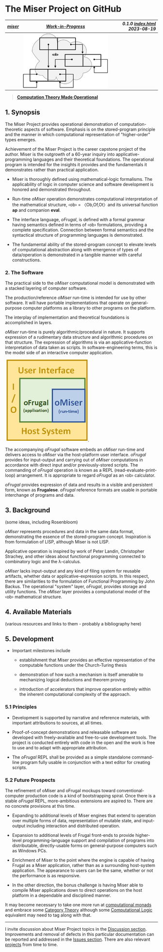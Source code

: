 <!-- index.md 0.1.0                 UTF-8                      dh:2023-08-19
     ----1----|----2----|----3----|----4----|----5----|----6----|----7----|--*
     source <https://github.com/orcmid/miser/blob/master/docs/index.md>
     construction structure, manifest, and job jar at
     <https://orcmid.github.io/miser/docs.txt>
     -->
# The Miser Project on GitHub

| ***[miser](index.html)*** | ***[Work-in-Progress](docs.txt)*** | ***0.1.0 [index.html](index.html) 2023-08-19*** |
| :--                |       :-:          | --: |
| | ![The Miser Project logo](images/n170601d2.png) | |

> [**Computation Theory Made Operational**](https://github.com/orcmid/miser)

## 1. Synopsis

The Miser Project provides operational demonstration of computation-theoretic
aspects of software.  Emphasis is on the stored-program principle and the
manner in which computational representation of "higher-order" types emerges.

Achievement of the Miser Project is the career capstone project of the author.
Miser is the outgrowth of a 60-year inquiry into applicative-programming
languages and their theoretical foundations.  The operational program is
intended for the insights it provides and the fundamentals it demonstrates
rather than practical application.

* Miser is thoroughly defined using mathematical-logic formalisms.  The
  applicability of logic in computer science and software development is
  honored and demonstrated throughout.

* Run-time *oMiser* operation demonstrates computational interpretation of the
  mathematical structure, ‹ob› = 〈Ob,Of,Ot〉and its universal function
  **ap** and companion **eval**.

* The interface language, *oFrugal*, is defined with a formal grammar having
  semantics defined in terms of ‹ob› formulations, providing a complete
  specification.  Connection between formal semantics and the syntactical
  structure of programming languages is demonstrated.

* The fundamental ability of the stored-program concept to elevate levels of
  computational abstraction along with emergence of types of data/operation is
  demonstrated in a tangible manner with careful constructions.

### 2. The Software

The practical side to the *oMiser* computational model is demonstrated with a
stacked layering of computer software.

The production/reference *oMiser* run-time is intended for use by other
software.  It will have portable implementations that operate on
general-purpose computer platforms as a library to other programs on the
platform.

The interplay of implementation and theoretical foundations is accomplished in
layers.

*oMiser* run-time is purely algorithmic/procedural in
nature.  It supports expression of a rudimentary data structure and
algorithmic procedures on that structure.  The expression of algorithms is via
an applicative-function interpretation of data taken as scripts.  In
software-engineering terms, this is the model side of an interactive computer
application.

![Hosting oFrugal/oMiser](https://github.com/orcmid/miser/blob/master/oMiser/mockups/SML/tutorials/omiser-2017-11-08-0920-1stStack.png).

The accompanying *oFrugal* software embeds an *oMiser* run-time and delivers
access to *oMiser* via the host-platform user interface.  *oFrugal* provides
for input-output and carrying out of *oMiser* computations in accordance with
direct input and/or previously-stored scripts.  The commanding of *oFrugal*
operation is known as a REPL (read-evaluate-print-loop) arrangement.
It is appropriate to regard *oFrugal* as an ‹ob› calculator.

*oFrugal* provides expression of data and results in a visible and
persistent form, known as **Frugalese**.  *oFrugal* reference formats
are usable in portable interchange of programs and data.

## 3. Background

(some ideas, including Rosenbloom)

*oMiser* represents procedures and data in the same data format, demonstrating
the essence of the stored-program concept.  Inspiration is from formulation of
LISP, although Miser is not LISP.

Applicative operation is inspired by work of Peter Landin,
Christopher Strachey, and other ideas about functional programming connected
to combinatory logic and the λ-calculus.

*oMiser* lacks input-output and any kind of filing system for reusable
artifacts, whether data or applicative-expression scripts.  In this respect,
there are similarities to the formulation of Functional Programming by John
Backus.  The operational "system" layer, *oFrugal*, provides storage and
utility functions.  The *oMiser* layer provides a computational model
of the ‹ob› mathematical structure.

## 4. Available Materials

(various resources and links to them - probably a bibliography here)

## 5. Development

* Important milestones include

  * establishment that Miser provides an effective representation of the
    computable functions under the Church-Turing thesis

  * demonstration of how such a mechanism is itself amenable to mechanizing
    logical deductions and theorem proving

  * introduction of accelerators that improve operation entirely within the
    inherent computational complexity of the approach.

### 5.1 Principles

* Development is supported by narrative and reference materials, with
  important attributions to sources, at all times.

* Proof-of-concept demonstrations and releasable software are developed
  with freely-available and free-to-use development tools.  The project
  is conducted entirely with code in the open and the work is free to use and
  to adapt with appropriate attribution.

* The *oFrugal* REPL shall be provided as a simple standalone command-line
  program fully usable in conjunction with a text editor for creating scripts.

### 5.2 Future Prospects

The refinement of oMiser and oFrugal mockups toward conventional-computer
production code is a kind of bootstrapping spiral. Once there is a stable
*oFrugal* REPL, more-ambitious extensions are aspired to.  There are no
concrete provisions at this time.

* Expanding to additional levels of Miser engines that extend to operation
  over multiple forms of data, representation of mutable state, and
  input-output including interaction and distributed operation.

* Expansion to additional levels of Frugal front-ends to provide higher-level
  programming-language support and compilation of programs into distributable,
  directly-usable forms on general-purpose computers such as Windows PCs.

* Enrichment of Miser to the point where the  engine is capable of having
  Frugal as a Miser application, rather than as a
  surrounding host-system application.  The appearance to users can be the
  same, whether or not the performance is as responsive.

* In the other
  direction, the bonus challenge is having Miser able to compile Miser
  applications down to direct operations on the host platform in a dependable
  and disciplined manner.

It may become necessary to take one more run at
[computational monads](https://en.wikipedia.org/wiki/Monad_(functional_programming))
and embrace some
[Category Theory](https://en.wikipedia.org/wiki/Category_theory)
although some
[Computational Logic](https://www.cs.utexas.edu/users/moore/acl2/) equivalent
may need to tag along with that.

----

I invite discussion about Miser Project topics in the
[Discussion section](https://github.com/orcmid/miser/discussions).
Improvements and removal of defects in this particular documentation can be
reported and addressed in the
[Issues section](https://github.com/orcmid/miser/issues).  There are also
relevant [projects](https://github.com/orcmid/miser/projects?type=classic)
from time to time.

<!--

  0.1.0 2023-08-19T00:43Z Transpose the README here as a better exposition
  0.0.8 2023-08-18T19:13Z Expand, focusing on status and forthcoming refactor.
  0.0.7 2023-08-15T20:27Z Simplification, linking to README and .txt files.
  0.0.6 2023-08-14T22:56Z twiddling
  0.0.5 2023-08-14T22:03Z change location of the image, simplify a bit
  0.0.4 2019-11-20 placeholder remarks

               *** end of docs/index.md ***                           -->

